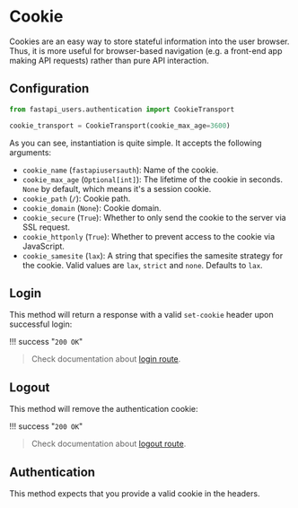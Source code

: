 # Cookie

Cookies are an easy way to store stateful information into the user browser. Thus, it is more useful for browser-based navigation (e.g. a front-end app making API requests) rather than pure API interaction.

## Configuration

```py
from fastapi_users.authentication import CookieTransport

cookie_transport = CookieTransport(cookie_max_age=3600)
```

As you can see, instantiation is quite simple. It accepts the following arguments:

* `cookie_name` (`fastapiusersauth`): Name of the cookie.
* `cookie_max_age` (`Optional[int]`): The lifetime of the cookie in seconds. `None` by default, which means it's a session cookie.
* `cookie_path` (`/`): Cookie path.
* `cookie_domain` (`None`): Cookie domain.
* `cookie_secure` (`True`): Whether to only send the cookie to the server via SSL request.
* `cookie_httponly` (`True`): Whether to prevent access to the cookie via JavaScript.
* `cookie_samesite` (`lax`): A string that specifies the samesite strategy for the cookie. Valid values are `lax`, `strict` and `none`. Defaults to `lax`.

## Login

This method will return a response with a valid `set-cookie` header upon successful login:

!!! success "`200 OK`"

> Check documentation about [login route](../../../usage/routes.md#post-login).

## Logout

This method will remove the authentication cookie:

!!! success "`200 OK`"

> Check documentation about [logout route](../../../usage/routes.md#post-logout).

## Authentication

This method expects that you provide a valid cookie in the headers.
